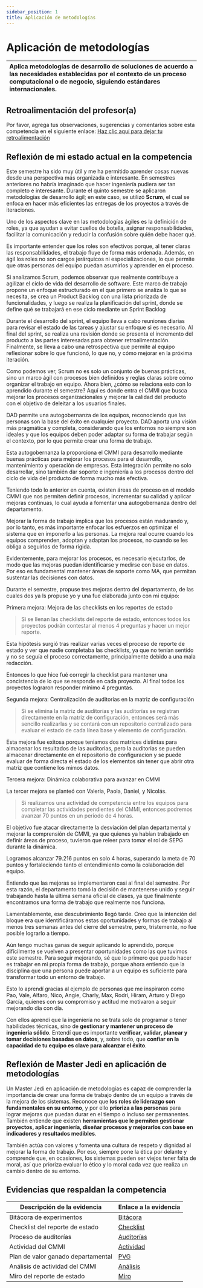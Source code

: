 ```yaml
---
sidebar_position: 1
title: Aplicación de metodologías
---
```

# Aplicación de metodologías

| Aplica metodologías de desarrollo de soluciones de acuerdo a las necesidades establecidas por el contexto de un proceso computacional o de negocio, siguiendo estándares internacionales. |
| :------------------------------------------------------------------------------------------------------------------------------------------------------------------------------------------ |

## Retroalimentación del profesor(a)

Por favor, agrega tus observaciones, sugerencias y comentarios sobre esta competencia en el siguiente enlace:  [Haz clic aquí para dejar tu retroalimentación](https://docs.google.com/document/d/1f6gmGv0hTGyq5ed3QdRZqxQ17BcpTBjYNlZJMbyOESY/edit?usp=sharing)

## Reflexión de mi estado actual en la competencia

Este semestre ha sido muy útil y me ha permitido aprender cosas nuevas desde una perspectiva más organizada e interesante. En semestres anteriores no habría imaginado que hacer ingeniería pudiera ser tan completo e interesante. Durante el quinto semestre se aplicaron metodologías de desarrollo ágil; en este caso, se utilizó **Scrum**, el cual se enfoca en hacer más eficientes las entregas de los proyectos a través de iteraciones.

Uno de los aspectos clave en las metodologías ágiles es la definición de roles, ya que ayudan a evitar cuellos de botella, asignar responsabilidades, facilitar la comunicación y reducir la confusión sobre quién debe hacer qué.

Es importante entender que los roles son efectivos porque, al tener claras las responsabilidades, el trabajo fluye de forma más ordenada. Además, en ágil los roles no son cargos jerárquicos ni especializaciones, lo que permite que otras personas del equipo puedan asumirlos y aprender en el proceso.

Si analizamos Scrum, podemos observar que realmente contribuye a agilizar el ciclo de vida del desarrollo de software. Este marco de trabajo propone un enfoque estructurado en el que primero se analiza lo que se necesita, se crea un Product Backlog con una lista priorizada de funcionalidades, y luego se realiza la planificación del sprint, donde se define qué se trabajará en ese ciclo mediante un Sprint Backlog

Durante el desarrollo del sprint, el equipo lleva a cabo reuniones diarias para revisar el estado de las tareas y ajustar su enfoque si es necesario. Al final del sprint, se realiza una revisión donde se presenta el incremento del producto a las partes interesadas para obtener retroalimentación. Finalmente, se lleva a cabo una retrospectiva que permite al equipo reflexionar sobre lo que funcionó, lo que no, y cómo mejorar en la próxima iteración.

Como podemos ver, Scrum no es solo un conjunto de buenas prácticas, sino un marco ágil con procesos bien definidos y reglas claras sobre cómo organizar el trabajo en equipo. Ahora bien, ¿cómo se relaciona esto con lo aprendido durante el semestre? Aquí es donde entra el CMMI que busca mejorar los procesos organizacionales y mejorar la calidad del producto con el objetivo de deleitar a los usuarios finales.

DAD permite una autogobernanza de los equipos, reconociendo que las personas son la base del éxito en cualquier proyecto. DAD aporta una visión más pragmática y completa, considerando que los entornos no siempre son ideales y que los equipos deben poder adaptar su forma de trabajar según el contexto, por lo que permite crear una forma de trabajo.

Esta autogobernanza la proporciona el CMMI para desarrollo mediante buenas prácticas para mejorar los procesos para el desarrollo, mantenimiento y operación de empresas. Esta integración permite no solo desarrollar, sino también dar soporte e ingeniería a los procesos dentro del ciclo de vida del producto de forma mucho más efectiva.

Teniendo todo lo anterior en cuenta, existen áreas de proceso en el modelo CMMI que nos permiten definir procesos, incrementar su calidad y aplicar mejoras continuas, lo cual ayuda a fomentar una autogobernanza dentro del departamento.

Mejorar la forma de trabajo implica que los procesos están madurando y, por lo tanto, es más importante enfocar los esfuerzos en optimizar el sistema que en imponerlo a las personas. La mejora real ocurre cuando los equipos comprenden, adoptan y adaptan los procesos, no cuando se les obliga a seguirlos de forma rígida.

Evidentemente, para mejorar los procesos, es necesario ejecutarlos, de modo que las mejoras puedan identificarse y medirse con base en datos. Por eso es fundamental mantener áreas de soporte como MA, que permitan sustentar las decisiones con datos.

Durante el semestre, propuse tres mejoras dentro del departamento, de las cuales dos ya ls propuse yo y una fue elaborada junto con mi equipo:

Primera mejora: Mejora de las checklists en los reportes de estado

> Sí se llenan las checklists del reporte de estado, entonces todos los proyectos podrán contestar al menos 4 preguntas y hacer un mejor reporte.

Esta hipótesis surgió tras realizar varias veces el proceso de reporte de estado y ver que nadie completaba las checklists, ya que no tenían sentido y no se seguía el proceso correctamente, principalmente debido a una mala redacción.

Entonces lo que hice fué corregir la checklist para mantener una concistencia de lo que se responde en cada proyecto. Al final todos los proyectos lograron responder mínimo 4 preguntas.

Segunda mejora: Centralización de auditorías en la matriz de configuración

> Si se elimina la matriz de auditorías y las auditorías se registran directamente en la matriz de configuración, entonces será más sencillo realizarlas y se contará con un repositorio centralizado para evaluar el estado de cada línea base y elemento de configuración.

Esta mejora fue exitosa porque teniamos dos matrices distintas para almacenar los resultados de las auditorias, pero la auditorias se pueden almacenar directamente en el repositorio de configuracion y se puede evaluar de forma directa el estado de los elementos sin tener que abrir otra matriz que contiene los mimos datos.

Tercera mejora: Dinámica colaborativa para avanzar en CMMI

La tercer mejora se planteó con Valeria, Paola, Daniel, y Nicolás.

> Si realizamos una actividad de competencia entre los equipos para completar las actividades pendientes del CMMI, entonces podremos avanzar 70 puntos en un periodo de 4 horas.

El objetivo fue atacar directamente la desviación del plan departamental y mejorar la comprensión de CMMI, ya que quienes ya habían trabajado en definir áreas de proceso, tuvieron que releer para tomar el rol de SEPG durante la dinámica.

Logramos alcanzar 79.216 puntos en solo 4 horas, superando la meta de 70 puntos y fortaleciendo tanto el entendimiento como la colaboración del equipo.

Entiendo que las mejoras se implementaron casi al final del semestre. Por esta razón, el departamento tomó la decisión de mantenerse unido y seguir trabajando hasta la última semana oficial de clases, ya que finalmente encontramos una forma de trabajo que realmente nos funciona.

Lamentablemente, ese descubrimiento llegó tarde. Creo que la intención del bloque era que identificáramos estas oportunidades y formas de trabajo al menos tres semanas antes del cierre del semestre, pero, tristemente, no fue posible lograrlo a tiempo.

Aún tengo muchas ganas de seguir aplicando lo aprendido, porque difícilmente se vuelven a presentar oportunidades como las que tuvimos este semestre. Para seguir mejorando, sé que lo primero que puedo hacer es trabajar en mi propia forma de trabajo, porque ahora entiendo que la disciplina que una persona puede aportar a un equipo es suficiente para transformar todo un entorno de trabajo.

Esto lo aprendí gracias al ejemplo de personas que me inspiraron como Pao, Vale, Alfaro, Nico, Angie, Charly, Max, Rodri, Hiram, Arturo y Diego García, quienes con su compromiso y actitud me motivaron a seguir mejorando día con día.

Con ellos aprendí que la ingeniería no se trata solo de programar o tener habilidades técnicas, sino de **gestionar y mantener un proceso de ingeniería sólido**. Entendí que es importante **verificar, validar, planear y tomar decisiones basadas en datos**, y, sobre todo, que **confiar en la capacidad de tu equipo es clave para alcanzar el éxito**.

## Reflexión de Master Jedi en aplicación de metodologías 

Un Master Jedi en aplicación de metodologías es capaz de comprender la importancia de crear una forma de trabajo dentro de un equipo a través de la mejora de los sistemas. Reconoce que **los roles de liderazgo son fundamentales en su entorno**, y por ello **prioriza a las personas** para lograr mejoras que puedan durar en el tiempo o incluso ser permanentes. También entiende que existen **herramientas que le permiten gestionar proyectos, aplicar ingeniería, diseñar procesos y mejorarlos con base en indicadores y resultados medibles**.

También actúa con valores y fomenta una cultura de respeto y dignidad al mejorar la forma de trabajo. Por eso, siempre pone la ética por delante y comprende que, en ocasiones, los sistemas pueden ser viejos tener falta de moral, así que prioriza evaluar lo ético y lo moral cada vez que realiza un cambio dentro de su entorno.

## Evidencias que respaldan la competencia

| Descripción de la evidencia       | Enlace a la evidencia                                                                                                    |
| ---------------------------------- | ------------------------------------------------------------------------------------------------------------------------ |
| Bitácora de experimentos          | [Bitácora](https://docs.google.com/spreadsheets/d/1ZUskMYliQ5rVRFKRUb73bi6RmcTdEz7id3t4mOOw-ZI/edit?usp=sharing)           |
| Checklist del reporte de estado    | [Checklist](https://docs.google.com/document/d/1skvIHlFhoJjGSoHj_fZ98gRAkRll7O8zY8Facau6crE/edit?usp=sharing)               |
| Proceso de auditorías             | [Auditorías](https://codeandco-wiki.netlify.app/docs/next/procesos/PR12-auditorias)                                        |
| Actividad del CMMI                 | [Actividad](https://docs.google.com/document/d/1JcyHM87VaSDOohx6TiCU-bhlTa5iJN9ZZP4yz0_xS-I/edit?usp=sharing)               |
| Plan de valor ganado departamental | [PVG](https://docs.google.com/spreadsheets/d/1yvqCf1wp_6ic0Xqwd4LDwk_sMfGdgWF-S9FTfnieVZQ/edit?gid=235815470#gid=235815470) |
| Análisis de actividad del CMMI    | [Análisis](https://docs.google.com/document/d/1JcyHM87VaSDOohx6TiCU-bhlTa5iJN9ZZP4yz0_xS-I/edit?usp=sharing)               |
| Miro del reporte de estado         | [Miro](https://miro.com/app/board/uXjVLiydTAs=/)                                                                            |
